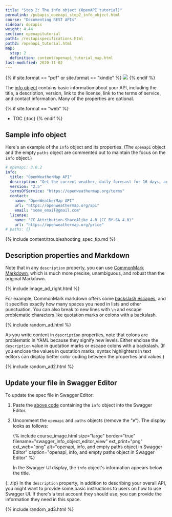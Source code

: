 ```yaml
---
title: "Step 2: The info object (OpenAPI tutorial)"
permalink: /pubapis_openapi_step2_info_object.html
course: "Documenting REST APIs"
sidebar: docapis
weight: 4.44
section: openapitutorial
path1: /restapispecifications.html
path2: /openapi_tutorial.html
map:
  step: 2
  definition: content/openapi_tutorial_map.html
last-modified: 2020-11-02
---
```


{% if site.format == "pdf" or site.format == "kindle" %}
<img src="https://s3.us-west-1.wasabisys.com/idbwmedia.com/images/api/openapistep2.png"/>
{% endif %}

The [info object](https://github.com/OAI/OpenAPI-Specification/blob/master/versions/3.0.3.md#infoObject) contains basic information about your API, including the title, a description, version, link to the license, link to the terms of service, and contact information. Many of the properties are optional.

{% if site.format == "web" %}
* TOC
{:toc}
{% endif %}

## Sample info object

Here's an example of the `info` object and its properties. (The `openapi` object and the empty `paths` object are commented out to maintain the focus on the `info` object.)

```yaml
# openapi: 3.0.2
info:
  title: "OpenWeatherMap API"
  description: "Get the current weather, daily forecast for 16 days, and a three-hour-interval forecast for 5 days for your city. Helpful stats, graphics, and this day in history charts are available for your reference. Interactive maps show precipitation, clouds, pressure, wind around your location stations. Data is available in JSON, XML, or HTML format. **Note**: This sample Swagger file covers the `current` endpoint only from the OpenWeatherMap API. <br/><br/> **Note**: All parameters are optional, but you must select at least one parameter. Calling the API by city ID (using the `id` parameter) will provide the most precise location results."
  version: "2.5"
  termsOfService: "https://openweathermap.org/terms"
  contact:
    name: "OpenWeatherMap API"
    url: "https://openweathermap.org/api"
    email: "some_email@gmail.com"
  license:
    name: "CC Attribution-ShareAlike 4.0 (CC BY-SA 4.0)"
    url: "https://openweathermap.org/price"
# paths: {}
```

{% include content/troubleshooting_spec_tip.md %}

## Description properties and Markdown

Note that in any `description` property, you can use [CommonMark Markdown](http://spec.commonmark.org/0.27/), which is much more precise, unambiguous, and robust than the original Markdown.

{% include image_ad_right.html %}

For example, CommonMark markdown offers some [backslash escapes](http://spec.commonmark.org/0.27/#backslash-escapes), and it specifies exactly how many spaces you need in lists and other punctuation. You can also break to new lines with `\n` and escape problematic characters like quotation marks or colons with a backslash.

{% include random_ad.html %}

As you write content in `description` properties, note that colons are problematic in YAML because they signify new levels. Either enclose the `description` value in quotation marks or escape colons with a backslash. (If you enclose the values in quotation marks, syntax highlighters in text editors can display better color coding between the properties and values.)

{% include random_ad2.html %}

## Update your file in Swagger Editor

To update the spec file in Swagger Editor:

1.  Paste the [above code](#sample_info_object) containing the `info` object into the Swagger Editor.
2.  Uncomment the `openapi` and `paths` objects (remove the "`#`"). The display looks as follows:

    {% include course_image.html size="large" border="true" filename="swagger_info_object_editor_view" ext_print="png" ext_web="png" alt="openapi, info, and empty paths object in Swagger Editor" caption="openapi, info, and empty paths object in Swagger Editor" %}

    In the Swagger UI display, the `info` object's information appears below the title.

{: .tip}
In the `description` property, in addition to describing your overall API, you might want to provide some basic instructions to users on how to use Swagger UI. If there's a test account they should use, you can provide the information they need in this space.

{% include random_ad3.html %}
